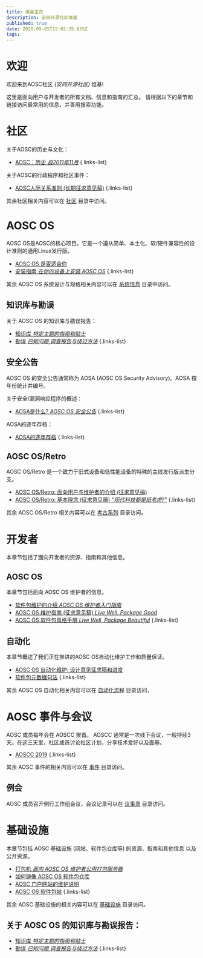 ```yaml
---
title: 维基主页
description: 安同开源社区维基
published: true
date: 2020-05-05T15:02:35.835Z
tags: 
---
```


# 欢迎
欢迎来到AOSC社区 *(安同开源社区)* 维基!

这里是面向用户与开发者的所有文档、信息和指南的汇总。
请根据以下的章节和链接访问最常用的信息，并善用搜索功能。

# 社区

关于AOSC的历史与文化：

- [AOSC：历史 *自2011年11月*](/community-history)
{.links-list}

关于AOSC的行政程序和社区事件：
- [AOSC人际关系准则 (长期征求意见稿)](/community-guidelines)
{.links-list}

其余社区相关内容可以在 [社区](/t/社区) 目录中访问。

# AOSC OS

AOSC OS是AOSC的核心项目。它是一个遵从简单、本土化、软/硬件兼容性的设计准则的通用Linux发行版。

- [AOSC OS 是否适合你](/sys-is-aosc-os-right-for-me)
- [安装指南 *在你的设备上安装 AOSC OS*](/t/安装指南)
{.links-list}

其余 AOSC OS 系统设计与规格相关内容可以在 [系统信息](/t/系统信息) 目录中访问。

## 知识库与勘误

关于 AOSC OS 的知识库与勘误报告：

- [知识库 *特定主题的指南和贴士*](/t/系统知识库)
- [勘误 *已知问题,调查报告与绕过方法*](/t/系统勘误)
{.links-list}

## 安全公告

AOSC OS 的安全公告通常称为 AOSA (AOSC OS Security Advisory)。AOSA 按年份统计并编号。

关于安全/漏洞响应程序的概述：
- [AOSA是什么? *AOSC OS 安全公告*](/aosa-info)
{.links-list}

AOSA的逐年存档：
- [AOSA的逐年存档](/t/aosa)
{.links-list}

## AOSC OS/Retro

AOSC OS/Retro 是一个致力于旧式设备和低性能设备的特殊的主线发行版派生分支。

- [AOSC OS/Retro: 面向用户与维护者的介绍 (征求意见稿)](/sys-retro-intro)
- [AOSC OS/Retro: 基本理念 (征求意见稿) *“现代科技都是纸老虎?”*](/sys-retro-rationale)
{.links-list}

其余 AOSC OS/Retro 相关内容可以在 [考古系列](/t/考古系列) 目录访问。

# 开发者

本章节包括了面向开发者的资源、指南和其他信息。

## AOSC OS

本章节包括面向 AOSC OS 维护者的信息。
- [软件包维护的介绍 *AOSC OS 维护者入门指南*](/dev-sys-packaging-intro)
- [AOSC OS 维护指南 (征求意见稿) *Live Well, Package Good*](/dev-sys-maintenance-guidelines)
- [AOSC OS 软件包风格手册 *Live Well, Package Beautiful*](/dev-sys-package-styling-manual)
{.links-list}

## 自动化

本章节概述了我们正在推进的AOSC OS自动化维护工作和质量保证。

- [AOSC OS 自动化维护: 设计意见征求稿和进度](/dev-automation-design-rfcs-and-progression)
- [软件包元数据句法](/dev-automation-packaging-metadata-syntax)
{.links-list}

其余 AOSC OS 自动化相关内容可以在 [自动化流程](/t/自动化流程) 目录访问，

# AOSC 事件与会议

AOSC 成员每年会在 AOSCC 聚首。
AOSCC 通常是一次线下会议，一般持续3天。在这三天里，社区成员讨论社区计划，分享技术爱好以及面基。

- [AOSCC 2019](/aoscc-2019)
{.links-list}

其余 AOSC 事件的相关内容可以在 [事件](/t/事件) 目录访问。

## 例会

AOSC 成员召开例行工作组会议，会议记录可以在 [议事录](/t/议事录) 目录访问。

# 基础设施

本章节包括 AOSC 基础设施 (网站、软件包仓库等) 的资源、指南和其他信息 以及公开资源。

- [打包机 *面向 AOSC OS 维护者公用打包服务器*](/infra-buildbots)
- [如何镜像 AOSC OS 软件包仓库](/infra-kb-00002-how-to-mirror)
- [AOSC 门户网站的维护说明](/infra-community-portal)
- [AOSC OS 软件包站](/infra-packages-site)
{.links-list}

其余 AOSC 基础设施的相关内容可以在 [基础设施](/t/基础设施) 目录访问。

## 关于 AOSC OS 的知识库与勘误报告：

- [知识库 *特定主题的指南和贴士*](/t/基础设施知识库)
- [勘误 *已知问题,调查报告与绕过方法*](/t/基础设施勘误)
{.links-list}
